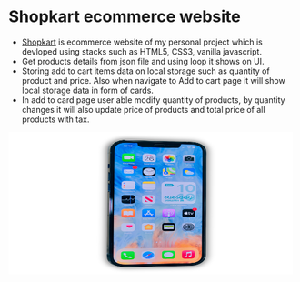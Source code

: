 # Shopkart ecommerce website
- [Shopkart](https://shopkartjsecom.netlify.app/) is ecommerce website of my personal project which is devloped using stacks such as HTML5, CSS3, vanilla javascript.
- Get products details from json file and using loop it shows on UI.
- Storing add to cart items data on local storage such as quantity of product and price. Also when navigate to Add to cart page it will show local storage data in form of cards.
- In add to card page user able modify quantity of products, by quantity changes it will also update price of products and total price of all products with tax.

<img src="./public/Images/iphone.png" height="250" width="500" title="Shopkart ecom webpage">
